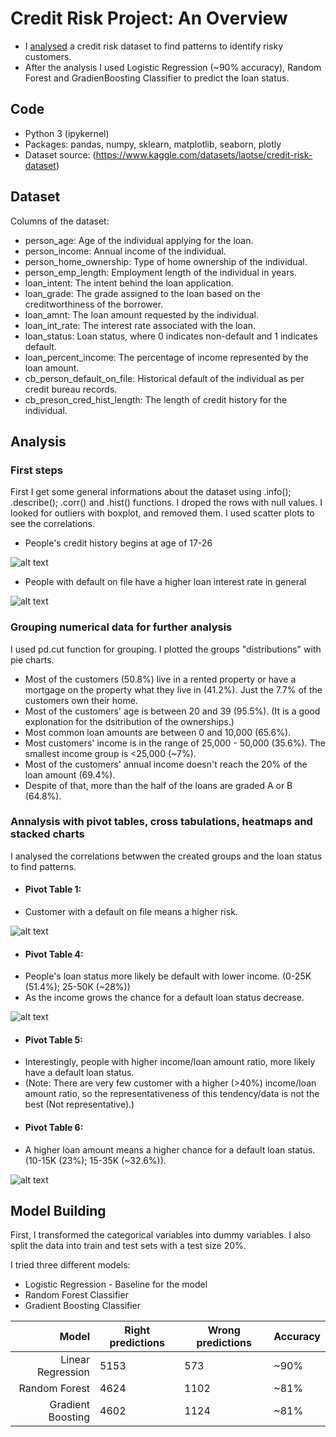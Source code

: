 # Credit Risk Project: An Overview
* I [analysed](https://github.com/trauerj/Credit_Risk_Project/blob/main/Credit_Risk_Analysis.ipynb) a credit risk dataset to find patterns to identify risky customers.
* After the analysis I used Logistic Regression (~90% accuracy), Random Forest and GradienBoosting Classifier to predict the loan status.
## Code
* Python 3 (ipykernel)
* Packages: pandas, numpy, sklearn, matplotlib, seaborn, plotly
* Dataset source: (https://www.kaggle.com/datasets/laotse/credit-risk-dataset)

## Dataset
Columns of the dataset:
* person_age: Age of the individual applying for the loan.
* person_income: Annual income of the individual.
* person_home_ownership: Type of home ownership of the individual.
* person_emp_length: Employment length of the individual in years.
* loan_intent: The intent behind the loan application.
* loan_grade: The grade assigned to the loan based on the creditworthiness of the borrower.
* loan_amnt: The loan amount requested by the individual.
* loan_int_rate: The interest rate associated with the loan.
* loan_status: Loan status, where 0 indicates non-default and 1 indicates default.
* loan_percent_income: The percentage of income represented by the loan amount.
* cb_person_default_on_file: Historical default of the individual as per credit bureau records.
* cb_preson_cred_hist_length: The length of credit history for the individual.

## Analysis
### First steps
First I get some general informations about the dataset using .info(); .describe(); .corr() and .hist() functions.
I droped the rows with null values.
I looked for outliers with boxplot, and removed them.
I used scatter plots to see the correlations.


* People's credit history begins at age of 17-26

![alt text](https://github.com/trauerj/Credit_Risk_Project/blob/main/Images/hist_length_age_plot.png)
* People with default on file have a higher loan interest rate in general

![alt text](https://github.com/trauerj/Credit_Risk_Project/blob/main/Images/default_on_file_int_rate_plot.png)
### Grouping numerical data for further analysis
I used pd.cut function for grouping. I plotted the groups "distributions" with pie charts.
 * Most of the customers (50.8%) live in a rented property or have a mortgage on the property what they live in (41.2%). Just the 7.7% of the customers own their home.
 * Most of the customers' age is between 20 and 39 (95.5%). (It is a good explonation for the dsitribution of the ownerships.)
 * Most common loan amounts are between 0 and 10,000 (65.6%).
 * Most customers' income is in the range of 25,000 - 50,000 (35.6%). The smallest income group is <25,000 (~7%).
 * Most of the customers' annual income doesn't reach the 20% of the loan amount (69.4%).
 * Despite of that, more than the half of the loans are graded A or B (64.8%).
### Annalysis with pivot tables, cross tabulations, heatmaps and stacked charts
I analysed the correlations betwwen the created groups and the loan status to find patterns.
- #### Pivot Table 1:
 - Customer with a default on file means a higher risk.

 ![alt text](https://github.com/trauerj/Credit_Risk_Project/blob/main/Images/default_on_file_status_plot.png)
- #### Pivot Table 4:
 - People's loan status more likely be default with lower income. (0-25K (51.4%); 25-50K (~28%))
 - As the income grows the chance for a default loan status decrease.

 ![alt text](https://github.com/trauerj/Credit_Risk_Project/blob/main/Images/income_status_plot.png)
- #### Pivot Table 5:
 - Interestingly, people with higher income/loan amount ratio, more likely have a default loan status.
 - (Note: There are very few customer with a higher (>40%) income/loan amount ratio, so the representativeness of this tendency/data is not the best (Not representative).)
- #### Pivot Table 6:
 - A higher loan amount means a higher chance for a default loan status. (10-15K (23%); 15-35K (~32.6%)).

 ![alt text](https://github.com/trauerj/Credit_Risk_Project/blob/main/Images/amount_group_status_plot.png)

## Model Building
First, I transformed the categorical variables into dummy variables.
I also split the data into train and test sets with a test size 20%.

I tried three different models:
* Logistic Regression - Baseline for the model
* Random Forest Classifier
* Gradient Boosting Classifier

|      Model      | Right predictions | Wrong predictions | Accuracy |
|----------------:|------|------|------|
|Linear Regression| 5153 | 573 | ~90% |
|Random Forest    | 4624 | 1102 | ~81% |
|Gradient Boosting| 4602 | 1124 | ~81% |
